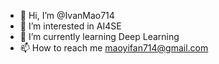 - 👋 Hi, I’m @IvanMao714
- 👀 I’m interested in AI4SE
- 🌱 I’m currently learning Deep Learning
- 📫 How to reach me maoyifan714@gmail.com

<!---
IvanMao714/IvanMao714 is a ✨ special ✨ repository because its `README.md` (this file) appears on your GitHub profile.
You can click the Preview link to take a look at your changes.
--->

